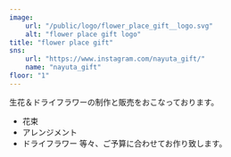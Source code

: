 ```yaml
---
image: 
	url: "/public/logo/flower_place_gift__logo.svg"
	alt: "flower place gift logo"
title: "flower place gift"
sns: 
	url: "https://www.instagram.com/nayuta_gift/"
	name: "nayuta_gift"
floor: "1"
---
```


生花＆ドライフラワーの制作と販売をおこなっております。

- 花束
- アレンジメント
- ドライフラワー
等々、ご予算に合わせてお作り致します。